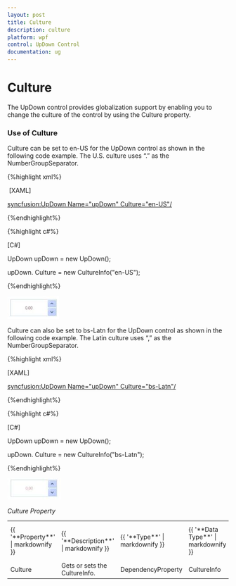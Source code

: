 ```yaml
---
layout: post
title: Culture
description: culture
platform: wpf
control: UpDown Control
documentation: ug
---
```


# Culture

The UpDown control provides globalization support by enabling you to change the culture of the control by using the Culture property.

### Use of Culture

Culture can be set to en-US for the UpDown control as shown in the following code example. The U.S. culture uses “.” as the NumberGroupSeparator.

{%highlight xml%}

 [XAML]

<syncfusion:UpDown Name="upDown" Culture="en-US"/>

{%endhighlight%}


{%highlight c#%}

[C#]

UpDown upDown = new UpDown();


upDown. Culture = new CultureInfo("en-US");

{%endhighlight%}

![](Culture_images/Culture_img1.jpeg)



Culture can also be set to bs-Latn for the UpDown control as shown in the following code example. The Latin culture uses “,” as the NumberGroupSeparator.

{%highlight xml%}

[XAML]

<syncfusion:UpDown Name="upDown" Culture="bs-Latn"/>

{%endhighlight%}

{%highlight c#%}

[C#]

UpDown upDown = new UpDown();

upDown. Culture = new CultureInfo("bs-Latn");

{%endhighlight%}

![](Culture_images/Culture_img2.jpeg)



_Culture Property_

<table>
<tr>
<td>
{{ '**Property**' | markdownify }}</td><td>
{{ '**Description**' | markdownify }}</td><td>
{{ '**Type**' | markdownify }}</td><td>
{{ '**Data Type**' | markdownify }}</td><td>
{{ '**Reference links**' | markdownify }}</td></tr>
<tr>
<td>
Culture</td><td>
Gets or sets the CultureInfo.</td><td>
DependencyProperty</td><td>
CultureInfo</td><td>
Not applicable.</td></tr>
</table>


